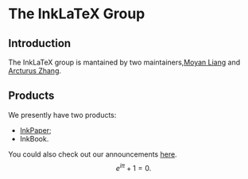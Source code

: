 
# The InkLaTeX Group
## Introduction
The InkLaTeX group is mantained by two maintainers,[Moyan Liang](https://github.com/InkLaTeX) and [Arcturus Zhang](https://github.com/ufo54153/).
## Products
We presently have two products:
- [InkPaper](pages/inkpaper.md);
- InkBook.

You could also check out our announcements [here](pages/announcements.md).
$$e^{i\pi}+1=0.$$
